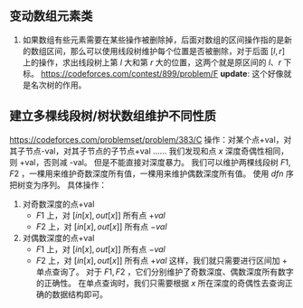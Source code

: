 ## 变动数组元素类
1. 如果数组有些元素需要在某些操作被删除掉，后面对数组的区间操作指的是新的数组区间，那么可以使用线段树维护每个位置是否被删除，对于后面 $[l ,r]$ 上的操作，求出线段树上第 $l$ 大和第 $r$ 大的位置，这两个就是原区间的 $l、r$ 下标。
   https://codeforces.com/contest/899/problem/F
   **update**: 这个好像就是名次树的作用。

## 建立多棵线段树/树状数组维护不同性质
https://codeforces.com/problemset/problem/383/C
操作：对某个点+val，对其子节点-val，对其子节点的子节点+val ......
我们发现和点 $x$ 深度奇偶性相同，则 +val，否则减 -val。
但是不能直接对深度暴力。
我们可以维护两棵线段树 $F1, F2$ ，一棵用来维护奇数深度所有值，一棵用来维护偶数深度所有值。
使用 $dfn$ 序把树变为序列。
具体操作：
1. 对奇数深度的点+val
	+ $F1$ 上，对 $[in[x], out[x]]$ 所有点 $+val$
	+ $F2$ 上，对 $[in[x], out[x]]$ 所有点 $-val$
2. 对偶数深度的点+val
	+ $F1$ 上，对 $[in[x], out[x]]$ 所有点 $-val$
	+ $F2$ 上，对 $[in[x], out[x]]$ 所有点 $+val$
这样，我们就只需要进行区间加 + 单点查询了。
对于 $F1, F2$ ，它们分别维护了奇数深度、偶数深度所有数字的正确性。
在单点查询时，我们只需要根据 $x$ 所在深度的奇偶性去查询正确的数据结构即可。